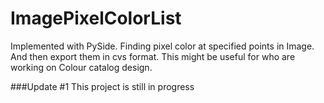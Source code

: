 # ImagePixelColorList
Implemented with PySide. Finding pixel color at specified points in Image. And then export them in cvs format. This might be useful for who are working on Colour catalog design.

###Update #1
This project is still in progress
